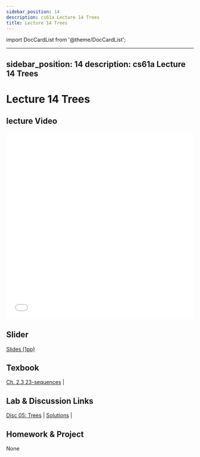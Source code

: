 ```yaml
---
sidebar_position: 14
description: cs61a Lecture 14 Trees
title: Lecture 14 Trees
---
```


import DocCardList from '@theme/DocCardList';

---
sidebar_position: 14
description: cs61a  Lecture 14 Trees
---
# Lecture 14 Trees
## lecture Video

<iframe src="//player.bilibili.com/player.html?aid=277746636&bvid=BV17c411f78k&cid=1311465503&p=1&high_quality=1&danmaku=0" scrolling="no" border="0" frameborder="no" framespacing="0" allowfullscreen="true" allowfullscreen="allowfullscreen" width="100%" height="500" scrolling="no" frameborder="0" sandbox="allow-top-navigation allow-same-origin allow-forms allow-scripts"> </iframe>

## Slider
[Slides (1pp)](/resource/cs61a/14-Trees_1pp.pdf)
## Texbook
[Ch. 2.3 23-sequences](https://www.composingprograms.com/pages/23-sequences.html) | 

## Lab & Discussion Links
[Disc 05: Trees](./dis/disc05.md) | [Solutions](./dis/sol-disc05.md) | 

## Homework & Project
None


<DocCardList />

